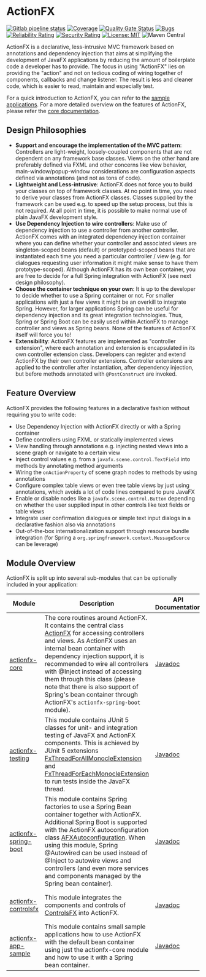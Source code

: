 # ActionFX

[![Gitlab pipeline status](https://gitlab.com/martinkoster/actionfx/badges/master/pipeline.svg)](https://gitlab.com/martinkoster/actionfx/-/pipelines)
[![Coverage](https://sonarcloud.io/api/project_badges/measure?project=martinkoster_actionfx&metric=coverage)](https://sonarcloud.io/dashboard?id=martinkoster_actionfx)
[![Quality Gate Status](https://sonarcloud.io/api/project_badges/measure?project=martinkoster_actionfx&metric=alert_status)](https://sonarcloud.io/dashboard?id=martinkoster_actionfx)
[![Bugs](https://sonarcloud.io/api/project_badges/measure?project=martinkoster_actionfx&metric=bugs)](https://sonarcloud.io/dashboard?id=martinkoster_actionfx)
[![Reliability Rating](https://sonarcloud.io/api/project_badges/measure?project=martinkoster_actionfx&metric=reliability_rating)](https://sonarcloud.io/dashboard?id=martinkoster_actionfx)
[![Security Rating](https://sonarcloud.io/api/project_badges/measure?project=martinkoster_actionfx&metric=security_rating)](https://sonarcloud.io/dashboard?id=martinkoster_actionfx)
[![License: MIT](https://img.shields.io/badge/License-MIT-yellow.svg)](https://opensource.org/licenses/MIT)
![Maven Central](https://img.shields.io/maven-central/v/com.github.martinkoster/actionfx-core)

ActionFX is a declarative, less-intrusive MVC framework based on annotations and dependency injection that aims at simplifying the development of JavaFX applications by reducing the amount of boilerplate code a developer has to provide. The focus in using "ActionFX" lies on providing the "action" and not on tedious coding of wiring together of components, callbacks and change listener. The result is less and cleaner code, which is easier to read, maintain and especially test.

For a quick introduction to ActionFX, you can refer to the [sample applications](actionfx-app-sample/README.md). For a more detailed overview on the features of ActionFX, please refer the [core documentation](actionfx-core/README.md).

## Design Philosophies
- **Support and encourage the implementation of the MVC pattern**: Controllers are light-weight, loosely-coupled components that are not dependent on any framework base classes. Views on the other hand are preferably defined via FXML and other concerns like view behavior, main-window/popup-window considerations are configuration aspects defined via annotations (and not as tons of code).
- **Lightweight and Less-intrusive**: ActionFX does not force you to build your classes on top of framework classes. At no point in time, you need to derive your classes from ActionFX classes. Classes supplied by the framework can be used e.g. to speed up the setup process, but this is not required. At all point in time, it is possible to make normal use of plain JavaFX development style.
- **Use Dependency Injection to wire controllers**: Make use of dependency injection to use a controller from another controller. ActionFX comes with an integrated dependency injection container where you can define whether your controller and associated views are singleton-scoped beans (default) or prototyped-scoped beans that are instantiated each time you need a particular controller / view (e.g. for dialogues requesting user information it might make sense to have them prototype-scoped). Although ActionFX has its own bean container, you are free to decide for a full Spring integration with ActionFX (see next design philosophy).
- **Choose the container technique on your own**: It is up to the developer to decide whether to use a Spring container or not. For smaller applications with just a few views it might be an overkill to integrate Spring. However, for larger applications Spring can be useful for dependency injection and its great integration technologies. Thus, Spring or Spring Boot can be easily used within ActionFX to manage controller and views as Spring beans. None of the features of ActionFX itself will force you to!
- **Extensibility**: ActionFX features are implemented as "controller extension", where each annotation and extension is encapsulated in its own controller extension class. Developers can register and extend ActionFX by their own controller extensions. Controller extensions are applied to the controller after instantiation, after dependency injection, but before methods annotated with `@PostConstruct` are invoked. 

## Feature Overview

ActionFX provides the following features in a declarative fashion without requiring you to write code: 
- Use Dependency Injection with ActionFX directly or with a Spring container
- Define controllers using FXML or statically implemented views
- View handling through annotations e.g. injecting nested views into a scene graph or navigate to a certain view
- Inject control values e.g. from a `javafx.scene.control.TextField` into methods by annotating method arguments
- Wiring the `onActionProperty` of scene graph nodes to methods by using annotations
- Configure complex table views or even tree table views by just using annotations, which avoids a lot of code lines compared to pure JavaFX
- Enable or disable nodes like a `javafx.scene.control.Button` depending on whether the user supplied input in other controls like text fields or table views
- Integrate user confirmation dialogues or simple text input dialogs in a declarative fashion also via annotations
- Out-of-the-box internationalization support through resource bundle integration (for Spring a `org.springframework.context.MessageSource` can be leverage)

## Module Overview

ActionFX is split up into several sub-modules that can be optionally included in your application:

Module | Description | API Documentation | Dependency 
------ | ----------- | ----------------- | ----------
[actionfx-core](actionfx-core/README.md) | The core routines around ActionFX. It contains the central class [ActionFX](actionfx-core/src/main/java/com/github/actionfx/core/ActionFX.java) for accessing controllers and views. As ActionFX uses an internal bean container with dependency injection support, it is recommended to wire all controllers with @Inject instead of accessing them through this class (please note that there is also support of Spring's bean container through ActionFX's `actionfx-spring-boot` module). | [Javadoc](https://martinkoster.github.io/actionfx/actionfx-core/index.html) | `implementation group: "com.github.martinkoster", name: "actionfx-core", version: "1.2.0"`
[actionfx-testing](actionfx-testing/README.md) | This module contains JUnit 5 classes for unit- and integration testing of JavaFX and ActionFX components. This is achieved by JUnit 5 extensions [FxThreadForAllMonocleExtension](actionfx-testing/src/main/java/com/github/actionfx/testing/junit5/FxThreadForAllMonocleExtension.java) and [FxThreadForEachMonocleExtension](actionfx-testing/src/main/java/com/github/actionfx/testing/junit5/FxThreadForEachMonocleExtension.java) to run tests inside the JavaFX thread. | [Javadoc](https://martinkoster.github.io/actionfx/actionfx-testing/index.html) | `implementation group: "com.github.martinkoster", name: "actionfx-testing", version: "1.2.0"`
[actionfx-spring-boot](actionfx-spring-boot/README.md) | This module contains Spring factories to use a Spring Bean container together with ActionFX. Additional Spring Boot is supported with the ActionFX autoconfiguration class [AFXAutoconfiguration](actionfx-spring-boot/src/main/java/com/github/actionfx/spring/autoconfigure/AFXAutoconfiguration.java). When using this module, Spring @Autowired can be used instead of @Inject to autowire views and controllers (and even more services and components managed by the Spring bean container). | [Javadoc](https://martinkoster.github.io/actionfx/actionfx-spring-boot/index.html) | `implementation group: "com.github.martinkoster", name: "actionfx-spring-boot", version: "1.2.0"`
[actionfx-controlsfx](actionfx-controlsfx/README.md) | This module integrates the components and controls of [ControlsFX](https://github.com/controlsfx/controlsfx) into ActionFX. | [Javadoc](https://martinkoster.github.io/actionfx/actionfx-controls/index.html) | `implementation group: "com.github.martinkoster", name: "actionfx-controlsfx", version: "1.2.0"`
[actionfx-app-sample](actionfx-app-sample/README.md) | This module contains small sample applications how to use ActionFX with the default bean container using just the actionfx-core module and how to use it with a Spring bean container. | [Javadoc](https://martinkoster.github.io/actionfx/actionfx-app-sample/index.html) | -